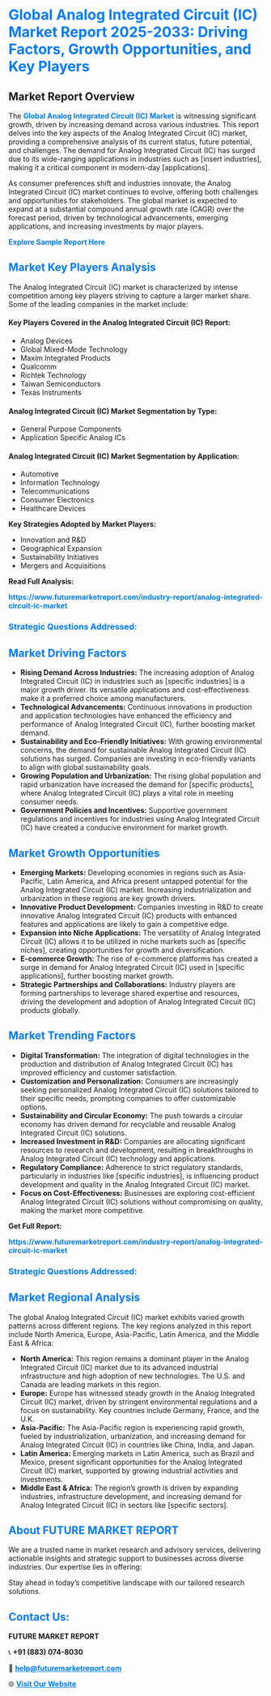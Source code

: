 <h1 style="color: #007BFF;">Global Analog Integrated Circuit (IC) Market Report 2025-2033: Driving Factors, Growth Opportunities, and Key Players</h1>

<section id="overview">
<h2>Market Report Overview</h2>
<p>The <a href="https://www.futuremarketreport.com/industry-report/analog-integrated-circuit-ic-market" style="color: #007BFF; text-decoration: none;"><strong>Global Analog Integrated Circuit (IC) Market</strong></a> is witnessing significant growth, driven by increasing demand across various industries. This report delves into the key aspects of the Analog Integrated Circuit (IC) market, providing a comprehensive analysis of its current status, future potential, and challenges. The demand for Analog Integrated Circuit (IC) has surged due to its wide-ranging applications in industries such as [insert industries], making it a critical component in modern-day [applications].</p>
<p>As consumer preferences shift and industries innovate, the Analog Integrated Circuit (IC) market continues to evolve, offering both challenges and opportunities for stakeholders. The global market is expected to expand at a substantial compound annual growth rate (CAGR) over the forecast period, driven by technological advancements, emerging applications, and increasing investments by major players.</p>
</section>

<section id="overview">
<p><a href="https://www.futuremarketreport.com/request-sample/reportId=63141" style="color: #007BFF; text-decoration: none;"><strong>Explore Sample Report Here</strong></a></p>
</section>

<section id="key-players">
<h2 style="color: #007BFF;">Market Key Players Analysis</h2>
<p>The Analog Integrated Circuit (IC) market is characterized by intense competition among key players striving to capture a larger market share. Some of the leading companies in the market include:</p>
<h4>Key Players Covered in the Analog Integrated Circuit (IC) Report:</h4>
<ul><li>Analog Devices</li><li>Global Mixed-Mode Technology</li><li>Maxim Integrated Products</li><li>Qualcomm</li><li>Richtek Technology</li><li>Taiwan Semiconductors</li><li>Texas Instruments</li></ul>
<h4>Analog Integrated Circuit (IC) Market Segmentation by Type:</h4>
<ul><li>General Purpose Components</li><li>Application Specific Analog ICs</li></ul>

<h4>Analog Integrated Circuit (IC) Market Segmentation by Application:</h4>
<ul><li>Automotive</li><li>Information Technology</li><li>Telecommunications</li><li>Consumer Electronics</li><li>Healthcare Devices</li></ul>
<p><strong>Key Strategies Adopted by Market Players:</strong></p>
<ul>
<li>Innovation and R&D</li>
<li>Geographical Expansion</li>
<li>Sustainability Initiatives</li>
<li>Mergers and Acquisitions</li>
</ul>
</section>

<section>
<p><strong>Read Full Analysis: </strong></p><a href="https://www.futuremarketreport.com/industry-report/analog-integrated-circuit-ic-market" style="color: #007BFF; text-decoration: none;"><strong>https://www.futuremarketreport.com/industry-report/analog-integrated-circuit-ic-market</strong></a>
<h3 style="color: #007BFF;">Strategic Questions Addressed:</h3>
</section>

<section id="driving-factors">
<h2 style="color: #007BFF;">Market Driving Factors</h2>
<ul>
<li><strong>Rising Demand Across Industries:</strong> The increasing adoption of Analog Integrated Circuit (IC) in industries such as [specific industries] is a major growth driver. Its versatile applications and cost-effectiveness make it a preferred choice among manufacturers.</li>
<li><strong>Technological Advancements:</strong> Continuous innovations in production and application technologies have enhanced the efficiency and performance of Analog Integrated Circuit (IC), further boosting market demand.</li>
<li><strong>Sustainability and Eco-Friendly Initiatives:</strong> With growing environmental concerns, the demand for sustainable Analog Integrated Circuit (IC) solutions has surged. Companies are investing in eco-friendly variants to align with global sustainability goals.</li>
<li><strong>Growing Population and Urbanization:</strong> The rising global population and rapid urbanization have increased the demand for [specific products], where Analog Integrated Circuit (IC) plays a vital role in meeting consumer needs.</li>
<li><strong>Government Policies and Incentives:</strong> Supportive government regulations and incentives for industries using Analog Integrated Circuit (IC) have created a conducive environment for market growth.</li>
</ul>
</section>

<section id="growth-opportunities">
<h2 style="color: #007BFF;">Market Growth Opportunities</h2>
<ul>
<li><strong>Emerging Markets:</strong> Developing economies in regions such as Asia-Pacific, Latin America, and Africa present untapped potential for the Analog Integrated Circuit (IC) market. Increasing industrialization and urbanization in these regions are key growth drivers.</li>
<li><strong>Innovative Product Development:</strong> Companies investing in R&D to create innovative Analog Integrated Circuit (IC) products with enhanced features and applications are likely to gain a competitive edge.</li>
<li><strong>Expansion into Niche Applications:</strong> The versatility of Analog Integrated Circuit (IC) allows it to be utilized in niche markets such as [specific niches], creating opportunities for growth and diversification.</li>
<li><strong>E-commerce Growth:</strong> The rise of e-commerce platforms has created a surge in demand for Analog Integrated Circuit (IC) used in [specific applications], further boosting market growth.</li>
<li><strong>Strategic Partnerships and Collaborations:</strong> Industry players are forming partnerships to leverage shared expertise and resources, driving the development and adoption of Analog Integrated Circuit (IC) products globally.</li>
</ul>
</section>

<section id="trending-factors">
<h2 style="color: #007BFF;">Market Trending Factors</h2>
<ul>
<li><strong>Digital Transformation:</strong> The integration of digital technologies in the production and distribution of Analog Integrated Circuit (IC) has improved efficiency and customer satisfaction.</li>
<li><strong>Customization and Personalization:</strong> Consumers are increasingly seeking personalized Analog Integrated Circuit (IC) solutions tailored to their specific needs, prompting companies to offer customizable options.</li>
<li><strong>Sustainability and Circular Economy:</strong> The push towards a circular economy has driven demand for recyclable and reusable Analog Integrated Circuit (IC) solutions.</li>
<li><strong>Increased Investment in R&D:</strong> Companies are allocating significant resources to research and development, resulting in breakthroughs in Analog Integrated Circuit (IC) technology and applications.</li>
<li><strong>Regulatory Compliance:</strong> Adherence to strict regulatory standards, particularly in industries like [specific industries], is influencing product development and quality in the Analog Integrated Circuit (IC) market.</li>
<li><strong>Focus on Cost-Effectiveness:</strong> Businesses are exploring cost-efficient Analog Integrated Circuit (IC) solutions without compromising on quality, making the market more competitive.</li>
</ul>
</section>

<section>
<p><strong>Get Full Report: </strong></p><a href="https://www.futuremarketreport.com/industry-report/analog-integrated-circuit-ic-market" style="color: #007BFF; text-decoration: none;"><strong>https://www.futuremarketreport.com/industry-report/analog-integrated-circuit-ic-market</strong></a>
<h3 style="color: #007BFF;">Strategic Questions Addressed:</h3>
</section>


<section id="regional-analysis">
<h2 style="color: #007BFF;">Market Regional Analysis</h2>
<p>The global Analog Integrated Circuit (IC) market exhibits varied growth patterns across different regions. The key regions analyzed in this report include North America, Europe, Asia-Pacific, Latin America, and the Middle East & Africa:</p>
<ul>
<li><strong>North America:</strong> This region remains a dominant player in the Analog Integrated Circuit (IC) market due to its advanced industrial infrastructure and high adoption of new technologies. The U.S. and Canada are leading markets in this region.</li>
<li><strong>Europe:</strong> Europe has witnessed steady growth in the Analog Integrated Circuit (IC) market, driven by stringent environmental regulations and a focus on sustainability. Key countries include Germany, France, and the U.K.</li>
<li><strong>Asia-Pacific:</strong> The Asia-Pacific region is experiencing rapid growth, fueled by industrialization, urbanization, and increasing demand for Analog Integrated Circuit (IC) in countries like China, India, and Japan.</li>
<li><strong>Latin America:</strong> Emerging markets in Latin America, such as Brazil and Mexico, present significant opportunities for the Analog Integrated Circuit (IC) market, supported by growing industrial activities and investments.</li>
<li><strong>Middle East & Africa:</strong> The region’s growth is driven by expanding industries, infrastructure development, and increasing demand for Analog Integrated Circuit (IC) in sectors like [specific sectors].</li>
</ul>
</section>

<footer>
<h2 style="color: #007BFF;">About FUTURE MARKET REPORT</h2>
<p>We are a trusted name in market research and advisory services, delivering actionable insights and strategic support to businesses across diverse industries. Our expertise lies in offering:</p>

<p>Stay ahead in today’s competitive landscape with our tailored research solutions.</p>

<h2 style="color: #007BFF;">Contact Us:</h2>
<p><strong>FUTURE MARKET REPORT</strong></p>
<p>📞 <strong>+91 (883) 074-8030</strong></p>
<p>📧 <strong><a href="mailto:help@futuremarketreport.com" style="color: #007BFF;">help@futuremarketreport.com</a></strong></p>
<p>🌐 <strong><a href="https://www.futuremarketreport.com/" style="color: #007BFF;">Visit Our Website</a></strong></p>
</footer>